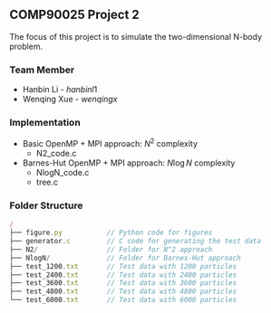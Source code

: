 ## COMP90025 Project 2
The focus of this project is to simulate the two-dimensional N-body problem.

### Team Member
- Hanbin Li - $hanbinl1$
- Wenqing Xue - $wenqingx$

### Implementation
- Basic OpenMP + MPI approach: $N^2$ complexity
  - N2_code.c
- Barnes-Hut OpenMP + MPI approach: $N\log N$ complexity
  - NlogN_code.c
  - tree.c

### Folder Structure
```js
/
├── figure.py           // Python code for figures
├── generator.c         // C code for generating the test data
├── N2/                 // Folder for N^2 approach
├── NlogN/              // Folder for Barnes-Hut approach
├── test_1200.txt       // Test data with 1200 particles
├── test_2400.txt       // Test data with 2400 particles
├── test_3600.txt       // Test data with 3600 particles
├── test_4800.txt       // Test data with 4800 particles
└── test_6000.txt       // Test data with 6000 particles
```